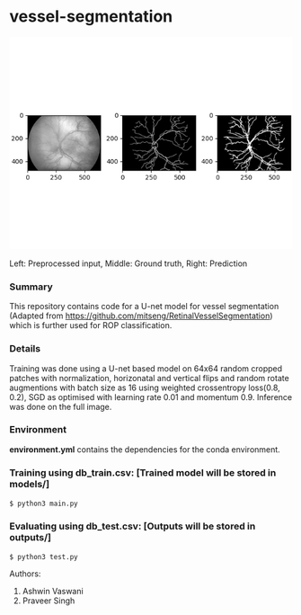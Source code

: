 # vessel-segmentation

![outputs/Example.png](outputs/Example.png)

Left: Preprocessed input, Middle: Ground truth, Right: Prediction

### Summary
This repository contains code for a U-net model for vessel segmentation (Adapted from https://github.com/mitseng/RetinalVesselSegmentation) which is further used for ROP classification.

### Details
Training was done using a U-net based model on 64x64 random cropped patches with normalization, horizonatal and vertical flips and random rotate augmentions with batch size as 16 using weighted crossentropy loss(0.8, 0.2), SGD as optimised with learning rate 0.01 and momentum 0.9. Inference was done on the full image.

### Environment
**environment.yml** contains the dependencies for the conda environment.

### Training using db_train.csv: [Trained model will be stored in models/]
```
$ python3 main.py
```

### Evaluating using db_test.csv: [Outputs will be stored in outputs/]
```
$ python3 test.py
```

Authors:
1. Ashwin Vaswani
2. Praveer Singh
